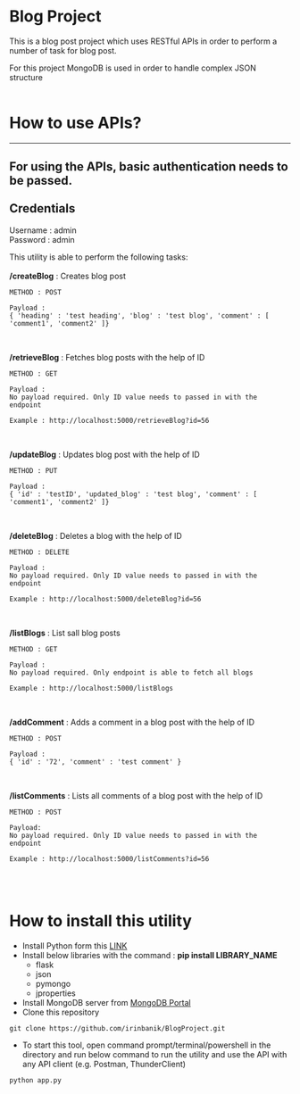 # Blog Project

This is a blog post project which uses RESTful APIs in order to perform a number of task for blog post.

For this project MongoDB is used in order to handle complex JSON structure
<br><br>

# How to use APIs?
---
For using the APIs, basic authentication needs to be passed.
<br>
<br>
**Credentials**
---
Username : admin
<br>
Password : admin
<br>

This utility is able to perform the following tasks:
<br><br>
**/createBlog** : Creates blog post
<br>
```
METHOD : POST

Payload : 
{ 'heading' : 'test heading', 'blog' : 'test blog', 'comment' : [ 'comment1', 'comment2' ]}
```

<br>

**/retrieveBlog** : Fetches blog posts with the help of ID
<br>
```
METHOD : GET

Payload : 
No payload required. Only ID value needs to passed in with the endpoint

Example : http://localhost:5000/retrieveBlog?id=56
```

<br>

**/updateBlog** : Updates blog post with the help of ID
<br>
```
METHOD : PUT

Payload : 
{ 'id' : 'testID', 'updated_blog' : 'test blog', 'comment' : [ 'comment1', 'comment2' ]}
```

<br>

**/deleteBlog** : Deletes a blog with the help of ID
<br>
```
METHOD : DELETE

Payload : 
No payload required. Only ID value needs to passed in with the endpoint

Example : http://localhost:5000/deleteBlog?id=56
```

<br>

**/listBlogs** : List sall blog posts
<br>
```
METHOD : GET

Payload : 
No payload required. Only endpoint is able to fetch all blogs

Example : http://localhost:5000/listBlogs
```

<br>

**/addComment** : Adds a comment in a blog post with the help of ID
<br>
```
METHOD : POST

Payload : 
{ 'id' : '72', 'comment' : 'test comment' }
```

<br>

**/listComments** : Lists all comments of a blog post with the help of ID
<br>
```
METHOD : POST

Payload:
No payload required. Only ID value needs to passed in with the endpoint

Example : http://localhost:5000/listComments?id=56
```

<br>
<br>

# How to install this utility
- Install Python form this [LINK](https://www.python.org/downloads/)
- Install below libraries with the command : **pip install LIBRARY_NAME**
    - flask
    - json
    - pymongo
    - jproperties
- Install MongoDB server from [MongoDB Portal](https://www.mongodb.com/docs/manual/tutorial/install-mongodb-on-os-x/)
- Clone this repository
```
git clone https://github.com/irinbanik/BlogProject.git
```
- To start this tool, open command prompt/terminal/powershell in the directory and run below command to run the utility and use the API with any API client (e.g. Postman, ThunderClient)
```
python app.py
```
